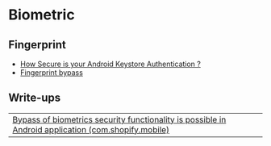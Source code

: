 # Biometric

## Fingerprint
- [How Secure is your Android Keystore Authentication ?](https://labs.f-secure.com/blog/how-secure-is-your-android-keystore-authentication)
- [Fingerprint bypass ](https://github.com/FSecureLABS/android-keystore-audit/blob/master/frida-scripts/fingerprint-bypass.js)

## Write-ups
|||
|---|---|
|[Bypass of biometrics security functionality is possible in Android application (com.shopify.mobile)](https://hackerone.com/reports/637194)||

